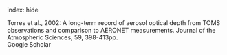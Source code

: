 index: hide

<div class="Citation">

  <div class="Citation-body">
    <div class="Citation-text">Torres et al., 2002: A long-term record of aerosol optical depth from TOMS observations and comparison to AERONET measurements. <span class="Article-journal">Journal of the Atmospheric Sciences, </span><span class="Article-volume">59, </span>398-413pp.</div>
    <div class="Citation-links">
      <div class="CitationLink" data-href="https://scholar.google.com/scholar?q=A+long-term+record+of+aerosol+optical+depth+from+TOMS+observations+and+comparison+to+AERONET+measurements">
        <div class="CitationLink-icon CitationLink-Scholar"></div>
        <div class="CitationLink-text">Google Scholar</div>
      </div>
    </div>
  </div>
</div>


<div class="Citation-copy">

</div>